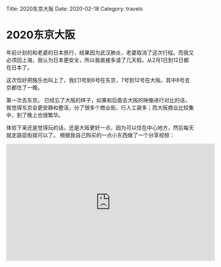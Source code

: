 Title: 2020东京大阪
Date: 2020-02-18
Category: travels

2020东京大阪
==

年前计划的和老婆的日本旅行，结果因为武汉肺炎，老婆取消了这次行程。而我又必须回上海，我认为日本更安全，所以我直接多请了几天假，从2月1日到12日都在日本了。

这次恰好把施乐也叫上了，我们1号到6号在东京，7号到12号在大阪。其中8号去京都住了一晚。

第一次去东京。 已经忘了大阪的样子，如果和后面去大阪的映像进行对比的话，我觉得东京会更安静和整洁，分了很多个商业街，行人工装多；而大阪商业比较集中，到了晚上也很繁华。

体验下来还是觉得玩的话，还是大阪更好一点，因为可以住在中心地方，然后每天就走路逛街就可以了。
根据我自己购买的一点小东西做了一个分享视频：

<iframe width="560" height="315" src="https://www.youtube.com/embed/utOhEN48p1o" frameborder="0" allow="accelerometer; autoplay; encrypted-media; gyroscope; picture-in-picture" allowfullscreen></iframe>



